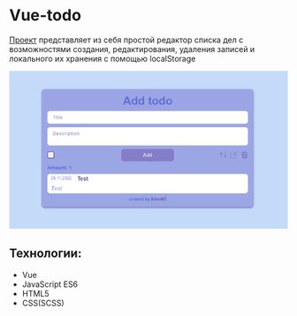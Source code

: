 # Vue-todo


[Проект](https://aliennt.github.io/vue-todo/ "Vue Todo") представляет из себя простой редактор списка дел с возможностями создания, редактирования, удаления записей и локального их хранения с помощью localStorage

[![Скрин](https://github.com/AlienNT/vue-todo/blob/master/public/screen.png)](https://aliennt.github.io/vue-todo/ "Vue Todo")



## Технологии:
* Vue
* JavaScript ES6
* HTML5
* CSS(SCSS)

